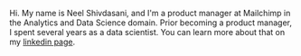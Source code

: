 Hi. My name is Neel Shivdasani, and I'm a product manager at Mailchimp in the Analytics and Data Science domain. Prior becoming a product manager, I spent several years as a data scientist. You can learn more about that on my [linkedin page](http://linkedin.dataneel.com).
